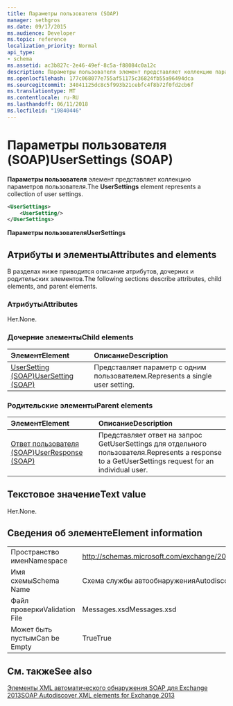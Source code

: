 ```yaml
---
title: Параметры пользователя (SOAP)
manager: sethgros
ms.date: 09/17/2015
ms.audience: Developer
ms.topic: reference
localization_priority: Normal
api_type:
- schema
ms.assetid: ac3b827c-2e46-49ef-8c5a-f88084c0a12c
description: Параметры пользователя элемент представляет коллекцию параметров пользователя.
ms.openlocfilehash: 177c068077e755af51175c36824fb55a96494dca
ms.sourcegitcommit: 34041125dc8c5f993b21cebfc4f8b72f0fd2cb6f
ms.translationtype: MT
ms.contentlocale: ru-RU
ms.lasthandoff: 06/11/2018
ms.locfileid: "19840446"
---
```

# <a name="usersettings-soap"></a><span data-ttu-id="69337-103">Параметры пользователя (SOAP)</span><span class="sxs-lookup"><span data-stu-id="69337-103">UserSettings (SOAP)</span></span>

<span data-ttu-id="69337-104">**Параметры пользователя** элемент представляет коллекцию параметров пользователя.</span><span class="sxs-lookup"><span data-stu-id="69337-104">The **UserSettings** element represents a collection of user settings.</span></span> 
  
```XML
<UserSettings>
    <UserSetting/>
</UserSettings>
```

 <span data-ttu-id="69337-105">**Параметры пользователя**</span><span class="sxs-lookup"><span data-stu-id="69337-105">**UserSettings**</span></span>
## <a name="attributes-and-elements"></a><span data-ttu-id="69337-106">Атрибуты и элементы</span><span class="sxs-lookup"><span data-stu-id="69337-106">Attributes and elements</span></span>

<span data-ttu-id="69337-107">В разделах ниже приводится описание атрибутов, дочерних и родительских элементов.</span><span class="sxs-lookup"><span data-stu-id="69337-107">The following sections describe attributes, child elements, and parent elements.</span></span>
  
### <a name="attributes"></a><span data-ttu-id="69337-108">Атрибуты</span><span class="sxs-lookup"><span data-stu-id="69337-108">Attributes</span></span>

<span data-ttu-id="69337-109">Нет.</span><span class="sxs-lookup"><span data-stu-id="69337-109">None.</span></span>
  
### <a name="child-elements"></a><span data-ttu-id="69337-110">Дочерние элементы</span><span class="sxs-lookup"><span data-stu-id="69337-110">Child elements</span></span>

|<span data-ttu-id="69337-111">**Элемент**</span><span class="sxs-lookup"><span data-stu-id="69337-111">**Element**</span></span>|<span data-ttu-id="69337-112">**Описание**</span><span class="sxs-lookup"><span data-stu-id="69337-112">**Description**</span></span>|
|:-----|:-----|
|[<span data-ttu-id="69337-113">UserSetting (SOAP)</span><span class="sxs-lookup"><span data-stu-id="69337-113">UserSetting (SOAP)</span></span>](usersetting-soap.md) <br/> |<span data-ttu-id="69337-114">Представляет параметр с одним пользователем.</span><span class="sxs-lookup"><span data-stu-id="69337-114">Represents a single user setting.</span></span>  <br/> |
   
### <a name="parent-elements"></a><span data-ttu-id="69337-115">Родительские элементы</span><span class="sxs-lookup"><span data-stu-id="69337-115">Parent elements</span></span>

|<span data-ttu-id="69337-116">**Элемент**</span><span class="sxs-lookup"><span data-stu-id="69337-116">**Element**</span></span>|<span data-ttu-id="69337-117">**Описание**</span><span class="sxs-lookup"><span data-stu-id="69337-117">**Description**</span></span>|
|:-----|:-----|
|[<span data-ttu-id="69337-118">Ответ пользователя (SOAP)</span><span class="sxs-lookup"><span data-stu-id="69337-118">UserResponse (SOAP)</span></span>](userresponse-soap.md) <br/> |<span data-ttu-id="69337-119">Представляет ответ на запрос GetUserSettings для отдельного пользователя.</span><span class="sxs-lookup"><span data-stu-id="69337-119">Represents a response to a GetUserSettings request for an individual user.</span></span>  <br/> |
   
## <a name="text-value"></a><span data-ttu-id="69337-120">Текстовое значение</span><span class="sxs-lookup"><span data-stu-id="69337-120">Text value</span></span>

<span data-ttu-id="69337-121">Нет.</span><span class="sxs-lookup"><span data-stu-id="69337-121">None.</span></span>
  
## <a name="element-information"></a><span data-ttu-id="69337-122">Сведения об элементе</span><span class="sxs-lookup"><span data-stu-id="69337-122">Element information</span></span>

|||
|:-----|:-----|
|<span data-ttu-id="69337-123">Пространство имен</span><span class="sxs-lookup"><span data-stu-id="69337-123">Namespace</span></span>  <br/> |http://schemas.microsoft.com/exchange/2010/Autodiscover  <br/> |
|<span data-ttu-id="69337-124">Имя схемы</span><span class="sxs-lookup"><span data-stu-id="69337-124">Schema Name</span></span>  <br/> |<span data-ttu-id="69337-125">Схема службы автообнаружения</span><span class="sxs-lookup"><span data-stu-id="69337-125">Autodiscover schema</span></span>  <br/> |
|<span data-ttu-id="69337-126">Файл проверки</span><span class="sxs-lookup"><span data-stu-id="69337-126">Validation File</span></span>  <br/> |<span data-ttu-id="69337-127">Messages.xsd</span><span class="sxs-lookup"><span data-stu-id="69337-127">Messages.xsd</span></span>  <br/> |
|<span data-ttu-id="69337-128">Может быть пустым</span><span class="sxs-lookup"><span data-stu-id="69337-128">Can be Empty</span></span>  <br/> |<span data-ttu-id="69337-129">True</span><span class="sxs-lookup"><span data-stu-id="69337-129">True</span></span>  <br/> |
   
## <a name="see-also"></a><span data-ttu-id="69337-130">См. также</span><span class="sxs-lookup"><span data-stu-id="69337-130">See also</span></span>



[<span data-ttu-id="69337-131">Элементы XML автоматического обнаружения SOAP для Exchange 2013</span><span class="sxs-lookup"><span data-stu-id="69337-131">SOAP Autodiscover XML elements for Exchange 2013</span></span>](soap-autodiscover-xml-elements-for-exchange-2013.md)

